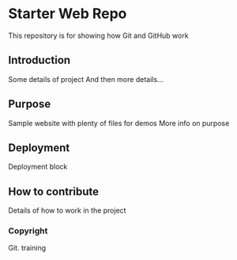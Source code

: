 # Starter Web Repo

This repository is for showing how Git and GitHub work

## Introduction

Some details of project
And then more details...

## Purpose

Sample website with plenty of files for demos
More info on purpose

## Deployment

Deployment block

## How to contribute

Details of how to work in the project

### Copyright

Git. training